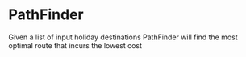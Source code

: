 # PathFinder
Given a list of input holiday destinations PathFinder will find the most optimal route that incurs the lowest cost
